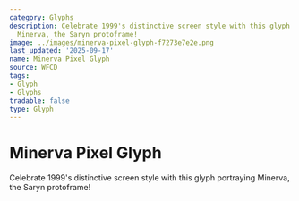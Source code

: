 ```yaml
---
category: Glyphs
description: Celebrate 1999's distinctive screen style with this glyph portraying
  Minerva, the Saryn protoframe!
image: ../images/minerva-pixel-glyph-f7273e7e2e.png
last_updated: '2025-09-17'
name: Minerva Pixel Glyph
source: WFCD
tags:
- Glyph
- Glyphs
tradable: false
type: Glyph
---
```


# Minerva Pixel Glyph

Celebrate 1999's distinctive screen style with this glyph portraying Minerva, the Saryn protoframe!


